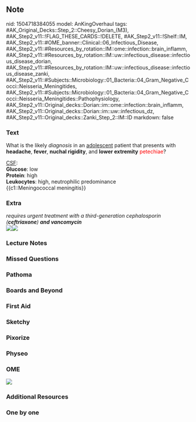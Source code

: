 ## Note
nid: 1504718384055
model: AnKingOverhaul
tags: #AK_Original_Decks::Step_2::Cheesy_Dorian_(M3), #AK_Step2_v11::!FLAG_THESE_CARDS::!DELETE, #AK_Step2_v11::!Shelf::IM, #AK_Step2_v11::#OME_banner::Clinical::06_Infectious_Disease, #AK_Step2_v11::#Resources_by_rotation::IM::ome::infection::brain_inflamm, #AK_Step2_v11::#Resources_by_rotation::IM::uw::infectious_disease::infectious_disease_dorian, #AK_Step2_v11::#Resources_by_rotation::IM::uw::infectious_disease::infectious_disease_zanki, #AK_Step2_v11::#Subjects::Microbiology::01_Bacteria::04_Gram_Negative_Cocci::Neisseria_Meningitides, #AK_Step2_v11::#Subjects::Microbiology::01_Bacteria::04_Gram_Negative_Cocci::Neisseria_Meningitides::Pathophysiology, #AK_Step2_v11::Original_decks::Dorian::im::ome::infection::brain_inflamm, #AK_Step2_v11::Original_decks::Dorian::im::uw::infectious_dz, #AK_Step2_v11::Original_decks::Zanki_Step_2::IM::ID
markdown: false

### Text
What is the likely <i>diagnosis</i> in an <u>adolescent</u> patient
that presents with <b>headache</b>, <b>fever</b>, <b>nuchal
rigidity</b>, and <b>lower extremity</b> <font color="#FF0000"
style="">petechiae</font>?
<div>
  <u>CSF</u>:
</div>
<div>
  <b>Glucose</b>: low
</div>
<div>
  <b>Protein</b>: high
</div>
<div>
  <b>Leukocytes</b>: high, neutrophilic predominance
</div>
<div>
  {{c1::Meningococcal meningitis}}
</div>

### Extra
<div>
  <i>requires urgent treatment with a third-generation
  cephalosporin (<b>ceftriaxone</b>) <b>and vancomycin</b></i>
</div><img src="menin_1358629116483.png"><img src=
"paste-12292196401564.jpg">

### Lecture Notes


### Missed Questions


### Pathoma


### Boards and Beyond


### First Aid


### Sketchy


### Pixorize


### Physeo


### OME
<div class="ome-widget">
  <a href=
  "https://onlinemeded.org/spa/infectious-disease?ref=anki"><img src="_OME_AnkiFlashcards_Topic_2.png"></a>
</div>

### Additional Resources


### One by one

